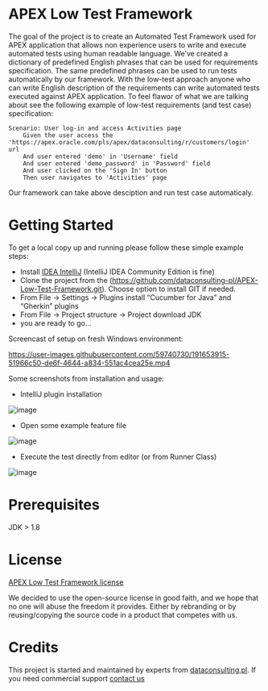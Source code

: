 # APEX Low Test Framework

The goal of the project is to create an Automated Test Framework used for APEX application that allows non experience users to write and execute automated tests using human readable language. We’ve created a dictionary of predefined English phrases that can be used for requirements specification. The same predefined phrases can be used to run tests automatically by our framework. With the low-test approach anyone who can write English description of the requirements can write automated tests executed against APEX application. To feel flawor of what we are talking about see the following example of low-test requirements (and test case) specification:

```
Scenario: User log-in and access Activities page
    Given the user access the 'https://apex.oracle.com/pls/apex/dataconsulting/r/customers/login' url
    And user entered 'demo' in 'Username' field
    And user entered 'demo_password' in 'Password' field
    And user clicked on the 'Sign In' button
    Then user navigates to 'Activities' page
```

Our framework can take above desciption and run test case automaticaly.

# Getting Started

To get a local copy up and running please follow these simple example steps:
-	Install [IDEA IntelliJ](https://www.jetbrains.com/idea/download/#section=windows) (IntelliJ IDEA Community Edition is fine)
-	Clone the project from the (https://github.com/dataconsulting-pl/APEX-Low-Test-Framework.git). Choose option to install GIT if needed.
-	From File -> Settings -> Plugins install “Cucumber for Java” and “Gherkin” plugins
-   From File -> Project structure -> Project download JDK 
-   you are ready to go...

Screencast of setup on fresh Windows environment:


https://user-images.githubusercontent.com/59740730/191653915-51966c50-de6f-4644-a834-551ac4cea25e.mp4



Some screenshots from installation and usage:
- IntelliJ plugin installation

![image](https://user-images.githubusercontent.com/109535056/191544408-e6f5dec2-6569-41f3-98f2-43b252f0e83a.png)

-	Open some example feature file

 ![image](https://user-images.githubusercontent.com/109535056/191546535-835ca7d7-c81a-4d85-bd52-8c5e8ce37c5d.png)


-	Execute the test directly from editor (or from Runner Class)

![image](https://user-images.githubusercontent.com/109535056/191544006-df952fc1-c7aa-42b8-a302-826c504deb1c.png)

 
# Prerequisites
JDK > 1.8

# License
[APEX Low Test Framework license](LICENSE.md)

We decided to use the open-source license in good faith, and we hope that no one will abuse the freedom it provides. Either by rebranding or by reusing/copying the source code in a product that competes with us.

# Credits
This project is started and maintained by experts from [dataconsulting.pl](https://datacons.co.uk). If you need commercial support [contact us](https://datacons.co.uk/contacts/) 
